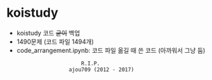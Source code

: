 # koistudy
- koistudy 코드 ~~굳이~~ 백업
- 1490문제 (코드 파일 1494개)
- code_arrangement.ipynb: 코드 파일 옮길 때 쓴 코드 (아까워서 그냥 둠)
```
						R.I.P. 
					ajou709 (2012 - 2017)
```
